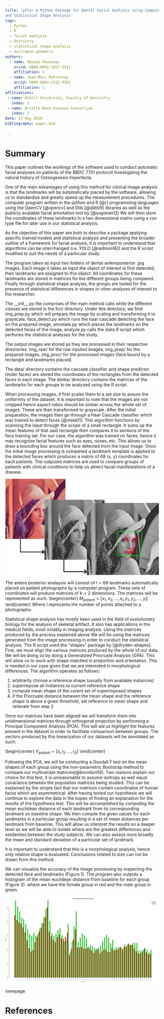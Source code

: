 ```yaml
---
title: 'pfla: A Python Package for Dental Facial Analysis using Computer Vision
and Statistical Shape Analysis'
tags:
  - Python
  - R
  - facial analysis
  - dentistry
  - statistical shape analysis
  - euclidean geometry
authors:
  - name: Maxime Rousseau 
    orcid: 0000-0002-1417-2511 
    affiliation: 1
  - name: Jean-Marc Retrouvey
    orcid: 0000-0003-2112-9201
    affiliation: 1
affiliations:
 - name: McGill University, Faculty of Dentistry
   index: 1
 - name: Brittle Bone Disease Consortium
   index: 2
date: 17 May 2018
bibliography: paper.bib

---
```

# Summary
This paper outlines the workings of the software used to conduct automatic
facial analyses on patients of the BBDC 7701 protocol investigating 
the natural history of Osteogenesis Imperfecta.

One of the main advantages of using this method for clinical image analysis is 
that the landmarks will be automatically
placed by the software, allowing us to standardise and greatly speed up the measurement procedures. 
The computer program  written in the
python and R [@r] programming languages using the OpenCV [@opencv] and Dlib [@dlib09] libraries as well as the publicly 
available facial annotation tool by [@sagonas13]
We will then store the 
coordinates of these landmarks in a two dimensional matrix using a csv type
file for later use in our statistical analysis.


As the objective of this paper are both to describe a package applying specific
trained models and statistical analysis and presenting the broader outline of a
framework for facial analysis, it is important to understand that algorithms
can be interchanged (i.e. YOLO [@redmon16]) and the R script modified to suit the needs of a particular study.

The program takes as input two folders of dental anteroposterior .jpg images. 
Each image it takes as input the object of interest is first detected, then landmarks are
assigned to this object. All coordinates for these landmarks are stored in
matrices for the different groups being compared. Finally through statistical
shape analysis, the groups are tested for the presence of statistical
differences in shapes or other analyses of interest to the researcher.

The \_\_init\_\_.py file comprises of the main method calls while the different
classes are stored in the fcn/ directory. Under this directory, we find:
img\_prep.py which will prepare the image by scaling and transforming it to
grayscale, face\_detect.py which runs the haar cascade detecting the face on
the prepared image, annotate.py which places the landmarks on the detected
faces of the image, analyze.py calls the stats.R script which performs the
statistical analyses for the study.


The output images are stored as they are processed in their respective
directories: img\_raw/ for the raw inputed images, img\_prep/ for the prepared
images, img\_proc/ for the processed images (face bound by a rectangle and landmarks
placed).


The data/ directory contains the cascade classifier and shape predictor. Under
faces/ are stored the coordinates of the rectangles from the detected faces in
each image. The ldmks/ directory contains the matrices of the landmarks for
each groups to be analyzed using the R script.

When processing images, it first scales them to a set size to assure the
uniformity of the dataset. It is important to note that the images are not cropped hence
aspect ratios should be similar across the whole set of images. These are
then transformed to grayscale. 
After the initial preparation, the images then go through a
Haar Cascade classifier which was trained to detect faces [@viola01]. This
algorithm functions by scanning the input through the scope of a small
rectangle. It sums up the mean features of that said rectangle then compares it
to sections of the face training set. For our case, the algorithm was trained
on faces, hence it may recognize facial features such as eyes, noses, etc. 
This allows us to draw a bounding box around the face detected from the input
image.
Once the initial image processing is completed 
a landmark template is applied to the detected faces which produces a
matrix of 68 (x, y) coordinates for each patients. The outputed matrices are used to
compare groups of patients with clinical conditions to help us detect facial
manifestations of a disease. 

![Image Processing Example Over the Famous Lena Image](collage.png)

The antero posterior analaysis will consist of $l=68$ landmarks automatically 
placed on patient photographs by a computer program.
These sets of coordinates will produce matrices of $k=2$ dimensions.
The matrices will be represented as such: 
\begin{center}
$M_{patient}=[x_1,x_2,...,x_l,y_1,y_2,...,y_l]$
\end{center}
Where $l$ represents the number of points attached to a photographs.


Statistical shape analysis has mostly been used in the field of evolutionary
biology for the analysis of skeletal artifact. It also has applications in the
medical fields, most notably in imaging analysis. Using the matrices produced
by the process explained above 
We will be using the matrices generated from the image 
processing in order to conduct the statistical analysis. The R script used the "shapes" package by [@dryden-shapes].
First, we must
align the various matrices produced by the whole of our data. We will 
be doing so by doing a Generalized Procruste Analysis (GPA). This will allow 
us to work with shape matched in proportion and orientation. This is needed in 
our case given that we are interested in morphological differences. The
algorithm operates as follows:

1. arbitrarily choose a reference shape (usually from available instances)
2. superimpose all instances to current reference shape
3. compute mean shape of the curent set of superimposed shapes
4. if the Procruste distance between the mean shape and the reference shape is above a given threshold, set reference to mean shape and reiterate from step 2 


Once our 
matrices have been aligned we will transform them into unidimensional 
matrices through orthogonal projection by performing a Principal 
Component Analysis (PCA). This will aid us highlight the features present in
the dataset in order to facilitate comparison between groups. 
The vectors produced by this linearization of our
datasets will be annotated as such:

\begin{center}
$V_{patient}=[i_1,i_2,...,i_{2l}]$
\end{center}

Following the PCA, we will be conducting a Goodall F test on the mean shapes of each
group using the non-parametric Bootstrap method to compare our multivariate 
matrices[@brombin09]. Two reasons explain our choice for this test, it is unreasonable 
to assume isotropy as well equal covariance between the population matrices 
being studied. This can be explained by the simple fact that our matrices
contain coordinates of human faces which are asymmetrical.
After having tested our hypothesis we will continue to explore the data in the
hopes of finding an explanation for the results of the hypothesis test. This
will be accomplished by computing the mean euclidean distance of each landmark
from its corresponding landmark on baseline shape. We then compile the given
values for each landmarks in a particular group resulting in a set of mean
distances per landmark from baseline. This will allow us interpret
the results on a deeper level as we will be able to isolate where are the
greatest differences and similarities between the study subjects. We can also
assess more broadly the mean and standard deviation of a particular set of
landmark.

It is important to understand that this is a morphological analysis, hence only
relative shape is evaluated. Conclusions related to size can not be drawn from
this method. 

We can visualize the accuracy of the image processing by inspecting the
detected face and landmarks  (Figure 1). The program also outputs a histogram
of the mean euclidean distance from baseline for each group (Figure 2). where
we have the female group in red and the male group in green.



![Mean Euclidean Distance Output Histogram](histo_02.png)

\newpage

# References
